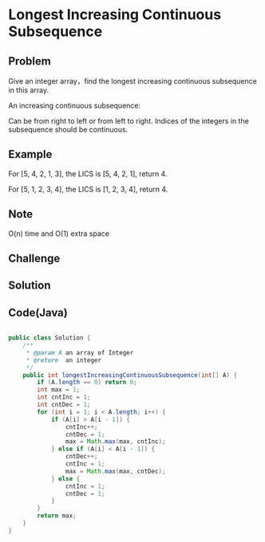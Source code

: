 Longest Increasing Continuous Subsequence     
===


Problem
-------

Give an integer array，find the longest increasing continuous subsequence in this array.

An increasing continuous subsequence:

Can be from right to left or from left to right.
Indices of the integers in the subsequence should be continuous.

Example
-------

For [5, 4, 2, 1, 3], the LICS is [5, 4, 2, 1], return 4.

For [5, 1, 2, 3, 4], the LICS is [1, 2, 3, 4], return 4.

Note
---------

O(n) time and O(1) extra space

Challenge
---------

Solution
--------


Code(Java)
----------

```java

public class Solution {
    /**
     * @param A an array of Integer
     * @return  an integer
     */
    public int longestIncreasingContinuousSubsequence(int[] A) {
        if (A.length == 0) return 0;
        int max = 1;
        int cntInc = 1;
        int cntDec = 1;
        for (int i = 1; i < A.length; i++) {
            if (A[i] > A[i - 1]) {
                cntInc++;
                cntDec = 1;
                max = Math.max(max, cntInc);
            } else if (A[i] < A[i - 1]) {
                cntDec++;
                cntInc = 1;
                max = Math.max(max, cntDec);
            } else {
                cntInc = 1;
                cntDec = 1;
            }
        }
        return max;
    }
}
```